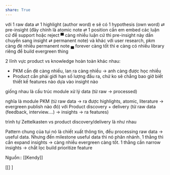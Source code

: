 ```yaml
---
share: True
---
```

với 1 raw data ⇄ 1 highlight (author word) e sẽ có 1 hypothesis (own word) ⇄ pre-insight (đây chính là atomic note ⇄ 1 position cần em embed các luận cứ để support hoặc reject ▀ càng nhiều luận cứ thì pre-insight này dần chuyển sang insight ⇄ permanent note) và khác với user research, pkm càng đẻ nhiều permanent note ▄ forever càng tốt thì e càng có nhiều library riêng để build evergreen thing

2 lĩnh vực product vs knowledge hoàn toàn khác nhau:
- PKM cần đẻ càng nhiều, lan ra càng nhiều → anh càng được học nhiều
- Product cần phải giới hạn số lượng đầu ra, chứ ko sẽ chẳng bao giờ biết thiết kế features nào dựa vào insight nào

giống nhau là cấu trúc module xử lý data (từ raw → processed)

nghĩa là module PKM (từ raw data → ra được highlights, atomic, literature → evergreen publish nào đó) với Product discovery + delivery (từ raw data (feedback, interview....) → insights → ra features)


trình tự Zettelkasten vs product discovery/delivery là như nhau

Pattern chung của tụi nó là chiết xuất thông tin, đều processing raw data → useful data. Nhưng đến milestone useful data thì nó phân nhánh. 1 thằng thì cần expand insights → càng nhiều evergreen càng tốt. 1 thằng cần narrow insights → chắt lọc build prioritize feature

Nguồn:: [[Kendy]]

[[] ] 